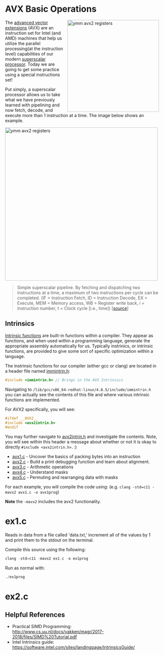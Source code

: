 # AVX Basic Operations

<img align="right" src="./Media/ymm.png" width="300px" alt="ymm avx2 registers">

The [advanced vector extensions](https://en.wikipedia.org/wiki/Advanced_Vector_Extensions) (AVX) are an instruction set for Intel (and AMD) machines that help us utilize the parallel processing(at the instruction level) capabilities of our modern [superscalar processor](https://en.wikipedia.org/wiki/Superscalar_processor). Today we are going to get some practice using a special instructions set! 

Put simply, a superscalar processor allows us to take what we have previously learned with pipelining and now fetch, decode, and execute more than 1 instruction at a time. The image below shows an example. 

<img align="center" src="./Media/Superscalarpipeline.PNG" width="500px" alt="ymm avx2 registers">

> Simple superscalar pipeline. By fetching and dispatching two instructions at a time, a maximum of two instructions per cycle can be completed. (IF = Instruction Fetch, ID = Instruction Decode, EX = Execute, MEM = Memory access, WB = Register write back, i = Instruction number, t = Clock cycle [i.e., time]) [[source](https://en.wikipedia.org/wiki/Superscalar_processor)]

## Intrinsics

[Intrinsic functions](https://en.wikipedia.org/wiki/Intrinsic_function) are built-in functions within a compiler. They appear as functions, and when used within a programming language, generate the appropriate assembly automatically for us. Typically instrinics, or intrinsic functions, are provided to give some sort of specific optimization within a language.

The instrinsic functions for our compiler (either gcc or clang) are located in a header file named [immintrin.h](https://github.com/gcc-mirror/gcc/blob/master/gcc/config/i386/immintrin.h):

 ```c
 #include <immintrin.h> // Brings in the AVX Intrinsics
 ```

Navigating to `/lib/gcc/x86_64-redhat-linux/4.8.5/include/immintrin.h` you can actually see the contents of this file and where various intrinsic functions are implemented.

For AVX2 specifically, you will see:
```c
#ifdef __AVX2__
#include <avx2intrin.h>
#endif
```
You may further navigate to [avx2intrin.h](https://github.com/gcc-mirror/gcc/blob/master/gcc/config/i386/avx2intrin.h) and investigate the contents. Note, you will see within this header a message about whether or not it is okay to directly `#include <avx2intrin.h>`. :)

* [avx1.c](./avx1.c) - Uncover the basics of packing bytes into an instruction
* [avx2.c](./avx2.c) - Build a print debugging function and learn about alignment.
* [avx3.c](./avx3.c) - Arithmetic operations
* [avx4.c](./avx4.c) - Understand masks
* [avx5.c](./avx5.c) - Permuting and rearranging data with masks

For each example, you will compile the code using: (e.g. `clang -std=c11 -mavx2 avx1.c -o avx1prog`) 

**Note** the `-mavx2` includes the avx2 functionality.

# ex1.c
Reads in data from a file called 'data.txt,' increment all of the values by 1 and print them to the stdout on the terminal.

Compile this source using the following:
```c
clang -std=c11 -mavx2 ex1.c -o ex1prog
```
Run as normal with: 
```c
./ex1prog
```

# ex2.c

## Helpful References

* Practical SIMD Programming: http://www.cs.uu.nl/docs/vakken/magr/2017-2018/files/SIMD%20Tutorial.pdf
* Intel Intrinsics guide: https://software.intel.com/sites/landingpage/IntrinsicsGuide/

